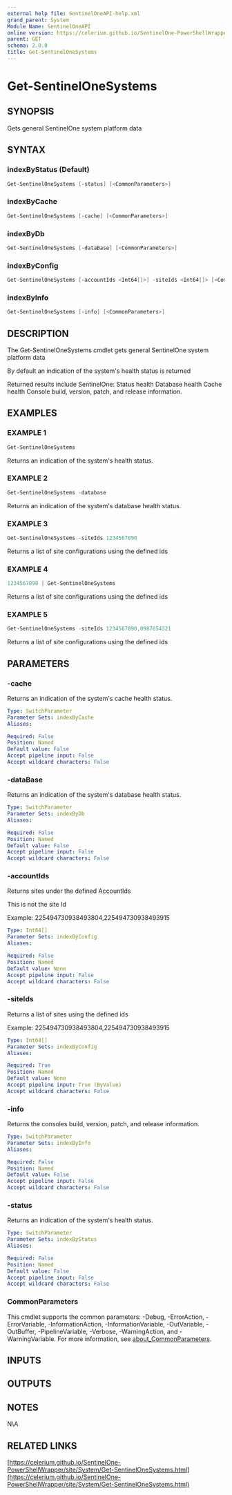 ```yaml
---
external help file: SentinelOneAPI-help.xml
grand_parent: System
Module Name: SentinelOneAPI
online version: https://celerium.github.io/SentinelOne-PowerShellWrapper/site/System/Get-SentinelOneSystems.html
parent: GET
schema: 2.0.0
title: Get-SentinelOneSystems
---
```


# Get-SentinelOneSystems

## SYNOPSIS
Gets general SentinelOne system platform data

## SYNTAX

### indexByStatus (Default)
```powershell
Get-SentinelOneSystems [-status] [<CommonParameters>]
```

### indexByCache
```powershell
Get-SentinelOneSystems [-cache] [<CommonParameters>]
```

### indexByDb
```powershell
Get-SentinelOneSystems [-dataBase] [<CommonParameters>]
```

### indexByConfig
```powershell
Get-SentinelOneSystems [-accountIds <Int64[]>] -siteIds <Int64[]> [<CommonParameters>]
```

### indexByInfo
```powershell
Get-SentinelOneSystems [-info] [<CommonParameters>]
```

## DESCRIPTION
The Get-SentinelOneSystems cmdlet gets general SentinelOne system platform data

By default an indication of the system's health status is returned

Returned results include SentinelOne:
    Status health
    Database health
    Cache health
    Console build, version, patch, and release information.

## EXAMPLES

### EXAMPLE 1
```powershell
Get-SentinelOneSystems
```

Returns an indication of the system's health status.

### EXAMPLE 2
```powershell
Get-SentinelOneSystems -database
```

Returns an indication of the system's database health status.

### EXAMPLE 3
```powershell
Get-SentinelOneSystems -siteIds 1234567890
```

Returns a list of site configurations using the defined ids

### EXAMPLE 4
```powershell
1234567890 | Get-SentinelOneSystems
```

Returns a list of site configurations using the defined ids

### EXAMPLE 5
```powershell
Get-SentinelOneSystems -siteIds 1234567890,0987654321
```

Returns a list of site configurations using the defined ids

## PARAMETERS

### -cache
Returns an indication of the system's cache health status.

```yaml
Type: SwitchParameter
Parameter Sets: indexByCache
Aliases:

Required: False
Position: Named
Default value: False
Accept pipeline input: False
Accept wildcard characters: False
```

### -dataBase
Returns an indication of the system's database health status.

```yaml
Type: SwitchParameter
Parameter Sets: indexByDb
Aliases:

Required: False
Position: Named
Default value: False
Accept pipeline input: False
Accept wildcard characters: False
```

### -accountIds
Returns sites under the defined AccountIds

This is not the site Id

Example: 225494730938493804,225494730938493915

```yaml
Type: Int64[]
Parameter Sets: indexByConfig
Aliases:

Required: False
Position: Named
Default value: None
Accept pipeline input: False
Accept wildcard characters: False
```

### -siteIds
Returns a list of sites using the defined ids

Example: 225494730938493804,225494730938493915

```yaml
Type: Int64[]
Parameter Sets: indexByConfig
Aliases:

Required: True
Position: Named
Default value: None
Accept pipeline input: True (ByValue)
Accept wildcard characters: False
```

### -info
Returns the consoles build, version, patch, and release information.

```yaml
Type: SwitchParameter
Parameter Sets: indexByInfo
Aliases:

Required: False
Position: Named
Default value: False
Accept pipeline input: False
Accept wildcard characters: False
```

### -status
Returns an indication of the system's health status.

```yaml
Type: SwitchParameter
Parameter Sets: indexByStatus
Aliases:

Required: False
Position: Named
Default value: False
Accept pipeline input: False
Accept wildcard characters: False
```

### CommonParameters
This cmdlet supports the common parameters: -Debug, -ErrorAction, -ErrorVariable, -InformationAction, -InformationVariable, -OutVariable, -OutBuffer, -PipelineVariable, -Verbose, -WarningAction, and -WarningVariable. For more information, see [about_CommonParameters](http://go.microsoft.com/fwlink/?LinkID=113216).

## INPUTS

## OUTPUTS

## NOTES
N\A

## RELATED LINKS

[https://celerium.github.io/SentinelOne-PowerShellWrapper/site/System/Get-SentinelOneSystems.html](https://celerium.github.io/SentinelOne-PowerShellWrapper/site/System/Get-SentinelOneSystems.html)


